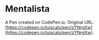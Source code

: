 # Mentalista

A Pen created on CodePen.io. Original URL: [https://codepen.io/luiscals/pen/zYNrgXw](https://codepen.io/luiscals/pen/zYNrgXw).


